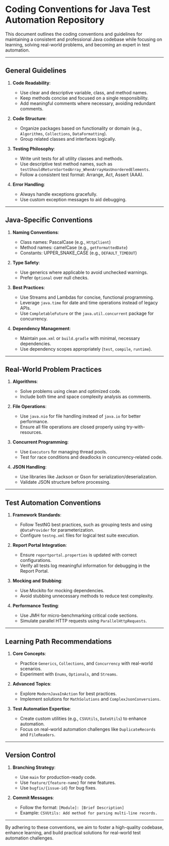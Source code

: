 # Coding Conventions for Java Test Automation Repository

This document outlines the coding conventions and guidelines for maintaining a consistent and professional Java codebase while focusing on learning, solving real-world problems, and becoming an expert in test automation.

---

## **General Guidelines**

1. **Code Readability**:
   - Use clear and descriptive variable, class, and method names.
   - Keep methods concise and focused on a single responsibility.
   - Add meaningful comments where necessary, avoiding redundant comments.

2. **Code Structure**:
   - Organize packages based on functionality or domain (e.g., `Algorithms`, `Collections`, `DataFormatting`).
   - Group related classes and interfaces logically.

3. **Testing Philosophy**:
   - Write unit tests for all utility classes and methods.
   - Use descriptive test method names, such as `testShouldReturnSortedArray_WhenArrayHasUnorderedElements`.
   - Follow a consistent test format: Arrange, Act, Assert (AAA).

4. **Error Handling**:
   - Always handle exceptions gracefully.
   - Use custom exception messages to aid debugging.

---

## **Java-Specific Conventions**

1. **Naming Conventions**:
   - Class names: PascalCase (e.g., `HttpClient`)
   - Method names: camelCase (e.g., `getFormattedDate`)
   - Constants: UPPER_SNAKE_CASE (e.g., `DEFAULT_TIMEOUT`)

2. **Type Safety**:
   - Use generics where applicable to avoid unchecked warnings.
   - Prefer `Optional` over null checks.

3. **Best Practices**:
   - Use Streams and Lambdas for concise, functional programming.
   - Leverage `java.time` for date and time operations instead of legacy APIs.
   - Use `CompletableFuture` or the `java.util.concurrent` package for concurrency.

4. **Dependency Management**:
   - Maintain `pom.xml` or `build.gradle` with minimal, necessary dependencies.
   - Use dependency scopes appropriately (`test`, `compile`, `runtime`).

---

## **Real-World Problem Practices**

1. **Algorithms**:
   - Solve problems using clean and optimized code.
   - Include both time and space complexity analysis as comments.

2. **File Operations**:
   - Use `java.nio` for file handling instead of `java.io` for better performance.
   - Ensure all file operations are closed properly using try-with-resources.

3. **Concurrent Programming**:
   - Use `Executors` for managing thread pools.
   - Test for race conditions and deadlocks in concurrency-related code.

4. **JSON Handling**:
   - Use libraries like Jackson or Gson for serialization/deserialization.
   - Validate JSON structure before processing.

---

## **Test Automation Conventions**

1. **Framework Standards**:
   - Follow TestNG best practices, such as grouping tests and using `@DataProvider` for parameterization.
   - Configure `testng.xml` files for logical test suite execution.

2. **Report Portal Integration**:
   - Ensure `reportportal.properties` is updated with correct configurations.
   - Verify all tests log meaningful information for debugging in the Report Portal.

3. **Mocking and Stubbing**:
   - Use Mockito for mocking dependencies.
   - Avoid stubbing unnecessary methods to reduce test complexity.

4. **Performance Testing**:
   - Use JMH for micro-benchmarking critical code sections.
   - Simulate parallel HTTP requests using `ParallelHttpRequests`.

---

## **Learning Path Recommendations**

1. **Core Concepts**:
   - Practice `Generics`, `Collections`, and `Concurrency` with real-world scenarios.
   - Experiment with `Enums`, `Optionals`, and `Streams`.

2. **Advanced Topics**:
   - Explore `ModernJavaInAction` for best practices.
   - Implement solutions for `MathSolutions` and `ComplexJsonConversions`.

3. **Test Automation Expertise**:
   - Create custom utilities (e.g., `CSVUtils`, `DateUtils`) to enhance automation.
   - Focus on real-world automation challenges like `DuplicateRecords` and `FileReaders`.

---

## **Version Control**

1. **Branching Strategy**:
   - Use `main` for production-ready code.
   - Use `feature/{feature-name}` for new features.
   - Use `bugfix/{issue-id}` for bug fixes.

2. **Commit Messages**:
   - Follow the format: `[Module]: [Brief Description]`
   - Example: `CSVUtils: Add method for parsing multi-line records.`

---

By adhering to these conventions, we aim to foster a high-quality codebase, enhance learning, and build practical solutions for real-world test automation challenges.

